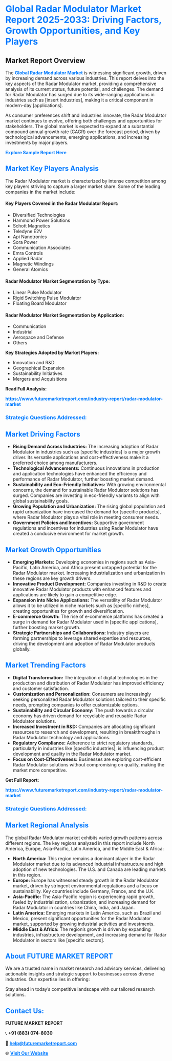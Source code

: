 <h1 style="color: #007BFF;">Global Radar Modulator Market Report 2025-2033: Driving Factors, Growth Opportunities, and Key Players</h1>

<section id="overview">
<h2>Market Report Overview</h2>
<p>The <a href="https://www.futuremarketreport.com/industry-report/radar-modulator-market" style="color: #007BFF; text-decoration: none;"><strong>Global Radar Modulator Market</strong></a> is witnessing significant growth, driven by increasing demand across various industries. This report delves into the key aspects of the Radar Modulator market, providing a comprehensive analysis of its current status, future potential, and challenges. The demand for Radar Modulator has surged due to its wide-ranging applications in industries such as [insert industries], making it a critical component in modern-day [applications].</p>
<p>As consumer preferences shift and industries innovate, the Radar Modulator market continues to evolve, offering both challenges and opportunities for stakeholders. The global market is expected to expand at a substantial compound annual growth rate (CAGR) over the forecast period, driven by technological advancements, emerging applications, and increasing investments by major players.</p>
</section>

<section id="overview">
<p><a href="https://www.futuremarketreport.com/request-sample/reportId=116223" style="color: #007BFF; text-decoration: none;"><strong>Explore Sample Report Here</strong></a></p>
</section>

<section id="key-players">
<h2 style="color: #007BFF;">Market Key Players Analysis</h2>
<p>The Radar Modulator market is characterized by intense competition among key players striving to capture a larger market share. Some of the leading companies in the market include:</p>
<h4>Key Players Covered in the Radar Modulator Report:</h4>
<ul><li>Diversified Technologies</li><li>Hammond Power Solutions</li><li>Schott Magnetics</li><li>Teledyne E2V</li><li>Api Nanotronics</li><li>Sora Power</li><li>Communication Associates</li><li>Emra Controls</li><li>Applied Radar</li><li>Magnetic Windings</li><li>General Atomics</li></ul>
<h4>Radar Modulator Market Segmentation by Type:</h4>
<ul><li>Linear Pulse Modulator</li><li>Rigid Switching Pulse Modulator</li><li>Floating Board Modulator</li></ul>

<h4>Radar Modulator Market Segmentation by Application:</h4>
<ul><li>Communication</li><li>Industrial</li><li>Aerospace and Defense</li><li>Others</li></ul>
<p><strong>Key Strategies Adopted by Market Players:</strong></p>
<ul>
<li>Innovation and R&D</li>
<li>Geographical Expansion</li>
<li>Sustainability Initiatives</li>
<li>Mergers and Acquisitions</li>
</ul>
</section>

<section>
<p><strong>Read Full Analysis: </strong></p><a href="https://www.futuremarketreport.com/industry-report/radar-modulator-market" style="color: #007BFF; text-decoration: none;"><strong>https://www.futuremarketreport.com/industry-report/radar-modulator-market</strong></a>
<h3 style="color: #007BFF;">Strategic Questions Addressed:</h3>
</section>

<section id="driving-factors">
<h2 style="color: #007BFF;">Market Driving Factors</h2>
<ul>
<li><strong>Rising Demand Across Industries:</strong> The increasing adoption of Radar Modulator in industries such as [specific industries] is a major growth driver. Its versatile applications and cost-effectiveness make it a preferred choice among manufacturers.</li>
<li><strong>Technological Advancements:</strong> Continuous innovations in production and application technologies have enhanced the efficiency and performance of Radar Modulator, further boosting market demand.</li>
<li><strong>Sustainability and Eco-Friendly Initiatives:</strong> With growing environmental concerns, the demand for sustainable Radar Modulator solutions has surged. Companies are investing in eco-friendly variants to align with global sustainability goals.</li>
<li><strong>Growing Population and Urbanization:</strong> The rising global population and rapid urbanization have increased the demand for [specific products], where Radar Modulator plays a vital role in meeting consumer needs.</li>
<li><strong>Government Policies and Incentives:</strong> Supportive government regulations and incentives for industries using Radar Modulator have created a conducive environment for market growth.</li>
</ul>
</section>

<section id="growth-opportunities">
<h2 style="color: #007BFF;">Market Growth Opportunities</h2>
<ul>
<li><strong>Emerging Markets:</strong> Developing economies in regions such as Asia-Pacific, Latin America, and Africa present untapped potential for the Radar Modulator market. Increasing industrialization and urbanization in these regions are key growth drivers.</li>
<li><strong>Innovative Product Development:</strong> Companies investing in R&D to create innovative Radar Modulator products with enhanced features and applications are likely to gain a competitive edge.</li>
<li><strong>Expansion into Niche Applications:</strong> The versatility of Radar Modulator allows it to be utilized in niche markets such as [specific niches], creating opportunities for growth and diversification.</li>
<li><strong>E-commerce Growth:</strong> The rise of e-commerce platforms has created a surge in demand for Radar Modulator used in [specific applications], further boosting market growth.</li>
<li><strong>Strategic Partnerships and Collaborations:</strong> Industry players are forming partnerships to leverage shared expertise and resources, driving the development and adoption of Radar Modulator products globally.</li>
</ul>
</section>

<section id="trending-factors">
<h2 style="color: #007BFF;">Market Trending Factors</h2>
<ul>
<li><strong>Digital Transformation:</strong> The integration of digital technologies in the production and distribution of Radar Modulator has improved efficiency and customer satisfaction.</li>
<li><strong>Customization and Personalization:</strong> Consumers are increasingly seeking personalized Radar Modulator solutions tailored to their specific needs, prompting companies to offer customizable options.</li>
<li><strong>Sustainability and Circular Economy:</strong> The push towards a circular economy has driven demand for recyclable and reusable Radar Modulator solutions.</li>
<li><strong>Increased Investment in R&D:</strong> Companies are allocating significant resources to research and development, resulting in breakthroughs in Radar Modulator technology and applications.</li>
<li><strong>Regulatory Compliance:</strong> Adherence to strict regulatory standards, particularly in industries like [specific industries], is influencing product development and quality in the Radar Modulator market.</li>
<li><strong>Focus on Cost-Effectiveness:</strong> Businesses are exploring cost-efficient Radar Modulator solutions without compromising on quality, making the market more competitive.</li>
</ul>
</section>

<section>
<p><strong>Get Full Report: </strong></p><a href="https://www.futuremarketreport.com/industry-report/radar-modulator-market" style="color: #007BFF; text-decoration: none;"><strong>https://www.futuremarketreport.com/industry-report/radar-modulator-market</strong></a>
<h3 style="color: #007BFF;">Strategic Questions Addressed:</h3>
</section>


<section id="regional-analysis">
<h2 style="color: #007BFF;">Market Regional Analysis</h2>
<p>The global Radar Modulator market exhibits varied growth patterns across different regions. The key regions analyzed in this report include North America, Europe, Asia-Pacific, Latin America, and the Middle East & Africa:</p>
<ul>
<li><strong>North America:</strong> This region remains a dominant player in the Radar Modulator market due to its advanced industrial infrastructure and high adoption of new technologies. The U.S. and Canada are leading markets in this region.</li>
<li><strong>Europe:</strong> Europe has witnessed steady growth in the Radar Modulator market, driven by stringent environmental regulations and a focus on sustainability. Key countries include Germany, France, and the U.K.</li>
<li><strong>Asia-Pacific:</strong> The Asia-Pacific region is experiencing rapid growth, fueled by industrialization, urbanization, and increasing demand for Radar Modulator in countries like China, India, and Japan.</li>
<li><strong>Latin America:</strong> Emerging markets in Latin America, such as Brazil and Mexico, present significant opportunities for the Radar Modulator market, supported by growing industrial activities and investments.</li>
<li><strong>Middle East & Africa:</strong> The region’s growth is driven by expanding industries, infrastructure development, and increasing demand for Radar Modulator in sectors like [specific sectors].</li>
</ul>
</section>

<footer>
<h2 style="color: #007BFF;">About FUTURE MARKET REPORT</h2>
<p>We are a trusted name in market research and advisory services, delivering actionable insights and strategic support to businesses across diverse industries. Our expertise lies in offering:</p>

<p>Stay ahead in today’s competitive landscape with our tailored research solutions.</p>

<h2 style="color: #007BFF;">Contact Us:</h2>
<p><strong>FUTURE MARKET REPORT</strong></p>
<p>📞 <strong>+91 (883) 074-8030</strong></p>
<p>📧 <strong><a href="mailto:help@futuremarketreport.com" style="color: #007BFF;">help@futuremarketreport.com</a></strong></p>
<p>🌐 <strong><a href="https://www.futuremarketreport.com/" style="color: #007BFF;">Visit Our Website</a></strong></p>
</footer>